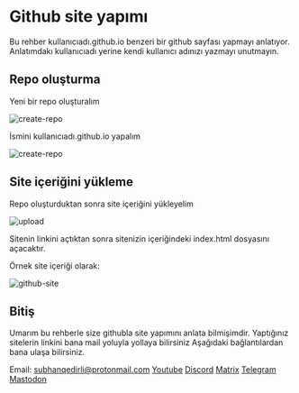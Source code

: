 # Github site yapımı

Bu rehber kullanıcıadı.github.io benzeri bir github sayfası yapmayı anlatıyor. Anlatımdakı kullanıcıadı yerine kendi kullanıcı adınızı yazmayı unutmayın.

## Repo oluşturma

Yeni bir repo oluşturalım

![create-repo](https://i.imgur.com/HSsu1vA.png)

İsmini kullanıcıadı.github.io yapalım

![create-repo](https://i.imgur.com/k4jNsEl.png)

## Site içeriğini yükleme

Repo oluşturduktan sonra site içeriğini yükleyelim

![upload](https://i.imgur.com/Oq8XjKz.png)

Sitenin linkini açtıktan sonra sitenizin içeriğindeki index.html dosyasını açacaktır.

Örnek site içeriği olarak:

![github-site](https://i.imgur.com/kCzeJwX.png)

## Bitiş

Umarım bu rehberle size githubla site yapımını anlata bilmişimdir. Yaptığınız sitelerin linkini bana mail yoluyla yollaya bilirsiniz Aşağıdaki bağlantılardan bana ulaşa bilirsiniz.

Email: subhanqedirli@protonmail.com                 [Youtube](https://www.youtube.com/channel/UCCyrdKjOWMQFu4MpAuD9ajg) [Discord](https://discord.gg/jwR4sAYQ5n) [Matrix](https://matrix.to/#/#linuxturkey:matrix.org) [Telegram](https://t.me/LinuxisnotUNIXchannel) [Mastodon](https://mastodon.social/web/accounts/106607411263382617)  
